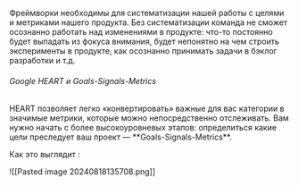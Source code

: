 Фреймворки необходимы для систематизации нашей работы с целями и метриками нашего продукта. Без систематизации команда не сможет осознанно работать над изменениями в продукте: что-то постоянно будет выпадать из фокуса внимания, будет непонятно на чем строить эксперименты в продукте, как осознанно принимать задачи в бэклог разработки и т.д. 

<h6>Google HEART и Goals-Signals-Metrics</h6>
HEART позволяет легко «конвертировать» важные для вас категории в значимые метрики, которые можно непосредственно отслеживать. Вам нужно начать с более высокоуровневых этапов: определиться какие цели преследует ваш проект — **Goals-Signals-Metrics**.

Как это выглядит : 

![[Pasted image 20240818135708.png]]

